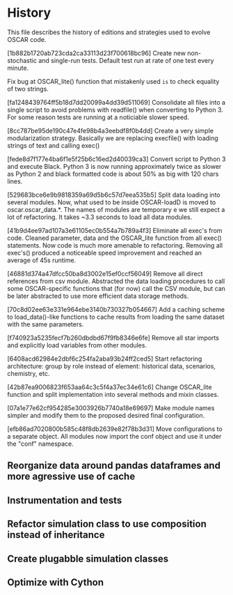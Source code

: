 # History

This file describes the history of editions and strategies used to evolve OSCAR 
code.

[1b882b1720ab723cda2ca33113d23f700618bc96]
Create new non-stochastic and single-run tests. Default test run at rate of one
test every minute.

Fix bug at OSCAR_lite() function that mistakenly used `is` to check equality
of two strings.

[fa1248439764ff5b18d7dd20099a4dd39d511069]
Consolidate all files into a single script to avoid problems with readfile() 
when converting to Python 3. For some reason tests are running at a noticiable
slower speed.

[8cc787be95de190c47e4fe98b4a3eebdf8f0b4dd]
Create a very simple modularization strategy. Basically we are replacing execfile()
with loading strings of text and calling exec()

[fede8d7f177e4ba6f1e5f25b6c16ed2d40039ca3]
Convert script to Python 3 and execute Black. Python 3 is now running 
approximately twice as slower as Python 2 and black formatted code is about
50% as big with 120 chars lines.

[529683bce6e9b9818359a69d5b6c57d7eea535b5]
Split data loading into several modules. Now, what used to be inside OSCAR-loadD
is moved to oscar.oscar_data.*. The names of modules are temporary e we still 
expect a lot of refactoring. It takes ~3.3 seconds to load all data modules.

[41b9d4ee97ad107a3e61105ec0b554a7b789a4f3]
Eliminate all exec's from code. Cleaned parameter, data and the OSCAR_lite 
function from all exec() statements. Now code is much more amenable to 
refactoring. Removing all exec's() produced a noticeable speed improvement and 
reached an average of 45s runtime.

[46881d374a47dfcc50ba8d3002e15ef0ccf56049]
Remove all direct references from csv module. Abstracted the data loading 
procedures to call some OSCAR-specific functions that (for now) call the
CSV module, but can be later abstracted to use more efficient data storage
methods.

[70c8d02ee63e331e964ebe3140b730327b054667]
Add a caching scheme to load_data()-like functions to cache results from loading
the same dataset with the same parameters.

[f740923a5235fecf7b260dbdbd67f9fb8346e6fe]
Remove all star imports and explicitly load variables from other modules.

[6408acd62984e2dbf6c254fa2aba93b24ff2ced5]
Start refactoring architecture: group by role instead of element: historical 
data, scenarios, chemistry, etc.

[42b87ea9006823f653aa64c3c5f4a37ec34e61c6]
Change OSCAR_lite function and split implementation into several methods and
mixin classes.

[07a1e77e62cf954285e3003926b7740a18e69697]
Make module names simpler and modify them to the proposed desired final 
configuration.

[efb86ad7020800b585c48f8db2639e82f78b3d31]
Move configurations to a separate object. All modules now import the conf object
and use it under the "conf" namespace.

## Reorganize data around pandas dataframes and more agressive use of cache

## Instrumentation and tests

## Refactor simulation class to use composition instead of inheritance

## Create plugabble simulation classes

## Optimize with Cython
